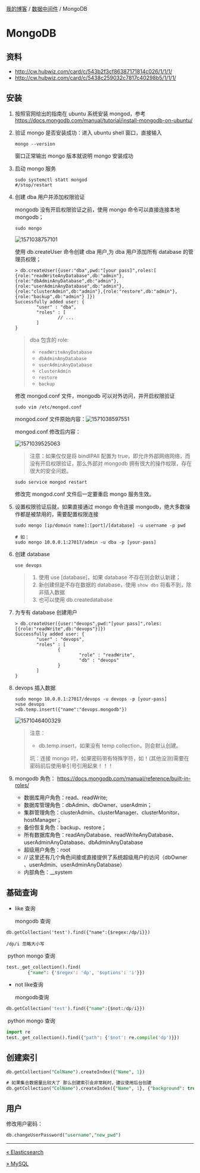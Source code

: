 [我的博客](../_index.md) / [数据中间件](_index.md) / MongoDB

# MongoDB

## 资料

- <http://cw.hubwiz.com/card/c/543b2f3cf86387171814c026/1/1/1/>
- <http://cw.hubwiz.com/card/c/5438c259032c7817c40298b5/1/1/1/>

## 安装

1. 按照官网给出的指南在 ubuntu 系统安装 mongod，参考 <https://docs.mongodb.com/manual/tutorial/install-mongodb-on-ubuntu/>

2. 验证 mongo 是否安装成功：进入 ubuntu shell 窗口，直接输入

   ```shell
   mongo --version
   ```

   窗口正常输出 mongo 版本就说明 mongo 安装成功

3. 启动 mongo 服务

   ```shell
   sudo systemctl statt mongod
   #/stop/restart
   ```

4. 创建 dba 用户并添加权限验证

   mongodb 没有开启权限验证之前，使用 mongo 命令可以直接连接本地 mongodb；

   ```shell
   sudo mongo
   ```

   ![1571038757101](https://fs.poneding.com/images/1571038757101.png)

   使用 db.createUser 命令创建 dba 用户,为 dba 用户添加所有 database 的管理员权限；

   ```shell
   > db.createUser({user:"dba",pwd:"[your pass]",roles:[ {role:"readWriteAnyDatabase",db:"admin"},{role:"dbAdminAnyDatabase",db:"admin"},{role:"userAdminAnyDatabase",db:"admin"},{role:"clusterAdmin",db:"admin"},{role:"restore",db:"admin"},{role:"backup",db:"admin"} ]})
   Successfully added user: {
           "user" : "dba",
           "roles" : [
                   // ...
           ]
   }
   ```

   > dba 包含的 role:
   >
   > - `readWriteAnyDatabase`
   > - `dbAdminAnyDatabase`
   > - `userAdminAnyDatabase`
   > - `clusterAdmin`
   > - `restore`
   > - `backup`

   修改 mongod.conf 文件，mongodb 可以对外访问，并开启权限验证

   ```shell
   sudo vim /etc/mongod.conf
   ```

   mongod.conf 文件原始内容：![1571038597551](https://fs.poneding.com/images/1571038597551.png)

   mongod.conf 修改后内容：

   ![1571039525063](https://fs.poneding.com/images/1571039525063.png)

   > 注意：如果仅仅是将 bindIPAll 配置为 true，即允许外部网络网络，而没有开启权限验证，那么外部对 mongodb 拥有很大的操作权限，存在很大的安全问题。

   ```shell
   sudo service mongod restart
   ```

   修改完 mongod.conf 文件后一定要重启 mongo 服务生效。

5. 设置权限验证后就，如果直接通过 mongo 命令连接 mongodb，绝大多数操作都是被禁用的，需要配置权限连接

   ```shell
   sudo mongo [ip/domain name]:[port]/[database] -u username -p pwd
   
   # 如：
   sudo mongo 10.0.0.1:27017/admin -u dba -p [your-pass]
   ```

6. 创建 database

   ```shell
   use devops
   ```

   > 1. 使用 use [database]，如果 database 不存在则会默认新建；
   > 2. 新创建但是不存在数据的 database，使用 `show dbs` 将看不到，除非插入数据
   > 3. 也可以使用 db.createdatabase

7. 为专有 database 创建用户

   ```sehll
   > db.createUser({user:"devops",pwd:"[your pass]",roles:[{role:"readWrite",db:"devops"}]})
   Successfully added user: {
           "user" : "devops",
           "roles" : [
                   {
                           "role" : "readWrite",
                           "db" : "devops"
                   }
           ]
   }
   ```

8. devops 插入数据

   ```shell
   sudo mongo 10.0.0.1:27017/devops -u devops -p [your-pass]
   >use devops
   >db.temp.insert({"name":"devops.mongodb"})
   ```

   ![1571046400329](https://fs.poneding.com/images/1571046400329.png)

   > 注意：
   >
   > - db.temp.insert，如果没有 temp collection，则会默认创建。
   >
   > 坑：连接 mongo 时，如果密码带有特殊字符，如！(其他没测)需要在密码前后使用单引号引用起来！！！

9. mongodb 角色： <https://docs.mongodb.com/manual/reference/built-in-roles/>

   - 数据库用户角色：read、readWrite;
   - 数据库管理角色：dbAdmin、dbOwner、userAdmin；
   - 集群管理角色：clusterAdmin、clusterManager、clusterMonitor、hostManager；
   - 备份恢复角色：backup、restore；
   - 所有数据库角色：readAnyDatabase、readWriteAnyDatabase、userAdminAnyDatabase、dbAdminAnyDatabase
   - 超级用户角色：root
   - // 这里还有几个角色间接或直接提供了系统超级用户的访问（dbOwner 、userAdmin、userAdminAnyDatabase）
   - 内部角色：__system

## 基础查询

- like 查询

  mongodb 查询

```shell
db.getCollection('test').find({"name":{$regex:/dp/i}}) 

/dp/i 忽略大小写
```

​ python mongo 查询

```sql
test._get_collection().find(
        {"name": {'$regex': 'dp', '$options': 'i'}})
```

- not like查询

  mongodb查询

```sql
db.getCollection('test').find({"name":{$not:/dp/i}}) 
```

​ python mongo 查询

```python
import re
test._get_collection().find({"path": {'$not': re.compile('dp')}})
```

## 创建索引

```sql
db.getCollection("ColName").createIndex({"Name", 1})

# 如果集合数据量比较大了 那么创建索引会非常耗时，建议使用后台创建
db.getCollection("ColName").createIndex({"Name", 1}, {"background": true})
```

## 用户

修改用户密码：

```sql
db.changeUserPassword("username","new_pwd")
```

---
[« Elasticsearch](elasticsearch.md)

[» MySQL](mysql.md)
